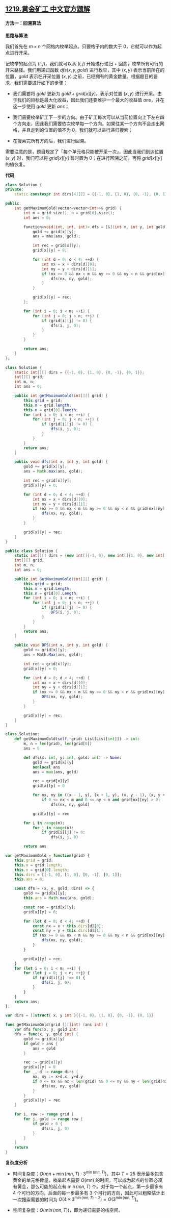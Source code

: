 ## [1219.黄金矿工 中文官方题解](https://leetcode.cn/problems/path-with-maximum-gold/solutions/100000/huang-jin-kuang-gong-by-leetcode-solutio-f9gg)
#### 方法一：回溯算法

**思路与算法**

我们首先在 $m \times n$ 个网格内枚举起点。只要格子内的数大于 $0$，它就可以作为起点进行开采。

记枚举的起点为 $(i, j)$，我们就可以从 $(i, j)$ 开始进行递归 + 回溯，枚举所有可行的开采路径。我们用递归函数 $\textit{dfs}(x, y, \textit{gold})$ 进行枚举，其中 $(x, y)$ 表示当前所在的位置，$\textit{gold}$ 表示在开采位置 $(x, y)$ 之前，已经拥有的黄金数量。根据题目的要求，我们需要进行如下的步骤：

- 我们需要将 $\textit{gold}$ 更新为 $\textit{gold} + \textit{grid}[x][y]$，表示对位置 $(x, y)$ 进行开采。由于我们的目标是最大化收益，因此我们还要维护一个最大的收益值 $\textit{ans}$，并在这一步使用 $\textit{gold}$ 更新 $\textit{ans}$；

- 我们需要枚举矿工下一步的方向。由于矿工每次可以从当前位置向上下左右四个方向走，因此我们需要依次枚举每一个方向。如果往某一个方向不会走出网格，并且走到的位置的值不为 $0$，我们就可以进行递归搜索；

- 在搜索完所有方向后，我们进行回溯。

需要注意的是，题目规定了「每个单元格只能被开采一次」，因此当我们到达位置 $(x, y)$ 时，我们可以将 $\textit{grid}[x][y]$ 暂时置为 $0$；在进行回溯之前，再将 $\textit{grid}[x][y]$ 的值恢复。

**代码**

```C++ [sol1-C++]
class Solution {
private:
    static constexpr int dirs[4][2] = {{-1, 0}, {1, 0}, {0, -1}, {0, 1}};

public:
    int getMaximumGold(vector<vector<int>>& grid) {
        int m = grid.size(), n = grid[0].size();
        int ans = 0;

        function<void(int, int, int)> dfs = [&](int x, int y, int gold) {
            gold += grid[x][y];
            ans = max(ans, gold);

            int rec = grid[x][y];
            grid[x][y] = 0;

            for (int d = 0; d < 4; ++d) {
                int nx = x + dirs[d][0];
                int ny = y + dirs[d][1];
                if (nx >= 0 && nx < m && ny >= 0 && ny < n && grid[nx][ny] > 0) {
                    dfs(nx, ny, gold);
                }
            }

            grid[x][y] = rec;
        };

        for (int i = 0; i < m; ++i) {
            for (int j = 0; j < n; ++j) {
                if (grid[i][j] != 0) {
                    dfs(i, j, 0);
                }
            }
        }

        return ans;
    }
};
```

```Java [sol1-Java]
class Solution {
    static int[][] dirs = {{-1, 0}, {1, 0}, {0, -1}, {0, 1}};
    int[][] grid;
    int m, n;
    int ans = 0;

    public int getMaximumGold(int[][] grid) {
        this.grid = grid;
        this.m = grid.length;
        this.n = grid[0].length;
        for (int i = 0; i < m; ++i) {
            for (int j = 0; j < n; ++j) {
                if (grid[i][j] != 0) {
                    dfs(i, j, 0);
                }
            }
        }
        return ans;
    }

    public void dfs(int x, int y, int gold) {
        gold += grid[x][y];
        ans = Math.max(ans, gold);

        int rec = grid[x][y];
        grid[x][y] = 0;

        for (int d = 0; d < 4; ++d) {
            int nx = x + dirs[d][0];
            int ny = y + dirs[d][1];
            if (nx >= 0 && nx < m && ny >= 0 && ny < n && grid[nx][ny] > 0) {
                dfs(nx, ny, gold);
            }
        }

        grid[x][y] = rec;
    }
}
```

```C# [sol1-C#]
public class Solution {
    static int[][] dirs = {new int[]{-1, 0}, new int[]{1, 0}, new int[]{0, -1}, new int[]{0, 1}};
    int[][] grid;
    int m, n;
    int ans = 0;

    public int GetMaximumGold(int[][] grid) {
        this.grid = grid;
        this.m = grid.Length;
        this.n = grid[0].Length;
        for (int i = 0; i < m; ++i) {
            for (int j = 0; j < n; ++j) {
                if (grid[i][j] != 0) {
                    DFS(i, j, 0);
                }
            }
        }
        return ans;
    }

    public void DFS(int x, int y, int gold) {
        gold += grid[x][y];
        ans = Math.Max(ans, gold);

        int rec = grid[x][y];
        grid[x][y] = 0;

        for (int d = 0; d < 4; ++d) {
            int nx = x + dirs[d][0];
            int ny = y + dirs[d][1];
            if (nx >= 0 && nx < m && ny >= 0 && ny < n && grid[nx][ny] > 0) {
                DFS(nx, ny, gold);
            }
        }

        grid[x][y] = rec;
    }
}
```

```Python [sol1-Python3]
class Solution:
    def getMaximumGold(self, grid: List[List[int]]) -> int:
        m, n = len(grid), len(grid[0])
        ans = 0

        def dfs(x: int, y: int, gold: int) -> None:
            gold += grid[x][y]
            nonlocal ans
            ans = max(ans, gold)

            rec = grid[x][y]
            grid[x][y] = 0

            for nx, ny in ((x - 1, y), (x + 1, y), (x, y - 1), (x, y + 1)):
                if 0 <= nx < m and 0 <= ny < n and grid[nx][ny] > 0:
                    dfs(nx, ny, gold)

            grid[x][y] = rec

        for i in range(m):
            for j in range(n):
                if grid[i][j] != 0:
                    dfs(i, j, 0)

        return ans
```

```JavaScript [sol1-JavaScript]
var getMaximumGold = function(grid) {
    this.grid = grid;
    this.m = grid.length;
    this.n = grid[0].length;
    this.dirs = [[-1, 0], [1, 0], [0, -1], [0, 1]];
    this.ans = 0;

    const dfs = (x, y, gold, dirs) => {
        gold += grid[x][y];
        this.ans = Math.max(ans, gold);

        const rec = grid[x][y];
        grid[x][y] = 0;

        for (let d = 0; d < 4; ++d) {
            const nx = x + this.dirs[d][0];
            const ny = y + this.dirs[d][1];
            if (nx >= 0 && nx < m && ny >= 0 && ny < n && grid[nx][ny] > 0) {
                dfs(nx, ny, gold);
            }
        }

        grid[x][y] = rec;
    }
    for (let i = 0; i < m; ++i) {
        for (let j = 0; j < n; ++j) {
            if (grid[i][j] !== 0) {
                dfs(i, j, 0);
            }
        }
    }
    return ans;
};
```

```go [sol1-Golang]
var dirs = []struct{ x, y int }{{-1, 0}, {1, 0}, {0, -1}, {0, 1}}

func getMaximumGold(grid [][]int) (ans int) {
    var dfs func(x, y, gold int)
    dfs = func(x, y, gold int) {
        gold += grid[x][y]
        if gold > ans {
            ans = gold
        }

        rec := grid[x][y]
        grid[x][y] = 0
        for _, d := range dirs {
            nx, ny := x+d.x, y+d.y
            if 0 <= nx && nx < len(grid) && 0 <= ny && ny < len(grid[nx]) && grid[nx][ny] > 0 {
                dfs(nx, ny, gold)
            }
        }
        grid[x][y] = rec
    }

    for i, row := range grid {
        for j, gold := range row {
            if gold > 0 {
                dfs(i, j, 0)
            }
        }
    }
    return
}
```

**复杂度分析**

- 时间复杂度：$O(mn + \min(mn, T) \cdot 3^{\min(mn, T)})$，其中 $T = 25$ 表示最多包含黄金的单元格数量。枚举起点需要 $O(mn)$ 的时间，可以成为起点的位置必须有黄金，那么可能的起点有 $\min(mn, T)$ 个。对于每一个起点，第一步最多有 $4$ 个可行的方向，后面的每一步最多有 $3$ 个可行的方向，因此可以粗略估计出一次搜索需要的时间为 $O(4 \times 3^{\min(mn, T) - 2}) = O(3^{\min(mn, T)})$。

- 空间复杂度：$O(\min(mn, T))$，即为递归需要的栈空间。
